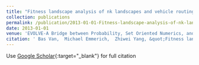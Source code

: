 ```yaml
---
title: "Fitness landscape analysis of nk landscapes and vehicle routing problems by expanded barrier trees"
collection: publications
permalink: /publication/2013-01-01-Fitness-landscape-analysis-of-nk-landscapes-and-vehicle-routing-problems-by-expanded-barrier-trees
date: 2013-01-01
venue: 'EVOLVE-A Bridge between Probability, Set Oriented Numerics, and Evolutionary Computation IV: International Conference held at Leiden University, July 10-13, 2013'
citation: ' Bas Van,  Michael Emmerich,  Zhiwei Yang, &quot;Fitness landscape analysis of nk landscapes and vehicle routing problems by expanded barrier trees.&quot; EVOLVE-A Bridge between Probability, Set Oriented Numerics, and Evolutionary Computation IV: International Conference held at Leiden University, July 10-13, 2013, 2013.'
---
```

Use [Google Scholar](https://scholar.google.com/scholar?q=Fitness+landscape+analysis+of+nk+landscapes+and+vehicle+routing+problems+by+expanded+barrier+trees){:target="_blank"} for full citation